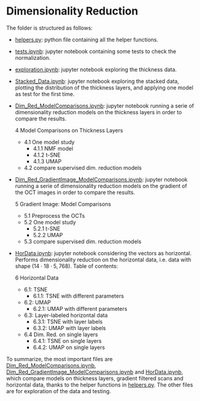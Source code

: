 # Dimensionality Reduction
The folder is structured as follows:

- [helpers.py](helpers.py): python file containing all the helper functions. 
- [tests.ipynb](tests.ipynb): jupyter notebook containing some tests to check the normalization. 
- [exploration.ipynb](exploration.ipynb): jupyter notebook exploring the thickness data. 
- [Stacked_Data.ipynb](Stacked_Data.ipynb): jupyter notebook exploring the stacked data, plotting the distribution of the thickness layers, and applying one model as test for the first time. 
- [Dim_Red_ModelComparisons.ipynb](Dim_Red_ModelComparisons.ipynb): jupyter notebook running a serie of dimensionality reduction models on the thickness layers in order to compare the results. 

  4 Model Comparisons on Thickness Layers
  - 4.1 One model study
    - 4.1.1 NMF model
    - 4.1.2 t-SNE
    - 4.1.3 UMAP
  - 4.2 compare supervised dim. reduction models
  
- [Dim_Red_GradientImage_ModelComparisons.ipynb](Dim_Red_GradientImage_ModelComparisons.ipynb): jupyter notebook running a serie of dimensionality reduction models on the gradient of the OCT images in order to compare the results. 
  
  5 Gradient Image: Model Comparisons
  - 5.1 Preprocess the OCTs
  - 5.2 One model study
      - 5.2.1 t-SNE
      - 5.2.2 UMAP
  - 5.3 compare supervised dim. reduction models
  
- [HorData.ipynb](HorData.ipynb): jupyter notebook considering the vectors as horizontal. Performs dimensionality reduction on the horizontal data, i.e. data with shape $(14\cdot 18 \cdot 5, 768)$.
  Table of contents: 

  6 Horizontal Data
  - 6.1: TSNE
      - 6.1.1: TSNE with different parameters
  - 6.2: UMAP
      - 6.2.1: UMAP with different parameters
  - 6.3: Layer-labeled horizontal data
      - 6.3.1: TSNE with layer labels
      - 6.3.2: UMAP with layer labels
  - 6.4 Dim. Red. on single layers
      - 6.4.1: TSNE on single layers
      - 6.4.2: UMAP on single layers

To summarize, the most important files are [Dim_Red_ModelComparisons.ipynb](Dim_Red_ModelComparisons.ipynb), [Dim_Red_GradientImage_ModelComparisons.ipynb](Dim_Red_GradientImage_ModelComparisons.ipynb) and [HorData.ipynb](HorData.ipynb), which compare models on thickness layers, gradient filtered scans and horizontal data, thanks to the helper functions in [helpers.py](helpers.py). The other files are for exploration of the data and testing.
